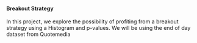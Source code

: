 #### Breakout Strategy
In this project, we explore the possibility of profiting from a breakout strategy using a Histogram and p-values. We will be using the end of day dataset from Quotemedia
